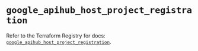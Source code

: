 # `google_apihub_host_project_registration`

Refer to the Terraform Registry for docs: [`google_apihub_host_project_registration`](https://registry.terraform.io/providers/hashicorp/google/6.32.0/docs/resources/apihub_host_project_registration).
